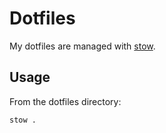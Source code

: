 # Dotfiles
My dotfiles are managed with [stow](https://www.gnu.org/software/stow/).

## Usage
From the dotfiles directory:
```bash
stow .
```
